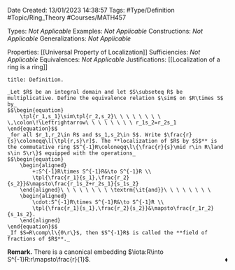 <div class="topSpace"></div>

Date Created: 13/01/2023 14:38:57
Tags: #Type/Definition #Topic/Ring_Theory #Courses/MATH457

Types: _Not Applicable_
Examples: _Not Applicable_
Constructions: _Not Applicable_
Generalizations: _Not Applicable_

Properties: [[Universal Property of Localization]]
Sufficiencies: _Not Applicable_
Equivalences: _Not Applicable_
Justifications: [[Localization of a ring is a ring]]

``` ad-Definition
title: Definition.

_Let $R$ be an integral domain and let $S\subseteq R$ be multiplicative. Define the equivalence relation $\sim$ on $R\times S$ by_
$$\begin{equation}
    \tpl{r_1,s_1}\sim\tpl{r_2,s_2}\ \ \ \ \ \ \ \ \,\colon\!\Leftrightarrow\ \ \ \ \ \ \ \ r_1s_2=r_2s_1
\end{equation}$$
_for all $r_1,r_2\in R$ and $s_1,s_2\in S$. Write $\frac{r}{s}\coloneqq\l[\tpl{r,s}\r]$. The **localization of $R$ by $S$** is the commutative ring $S^{-1}R\coloneqq\l\{\frac{r}{s}\mid r\in R\land s\in S\r\}$ equipped with the operations_
$$\begin{equation}
    \begin{aligned}
        +:S^{-1}R\times S^{-1}R&\to S^{-1}R \\
        \tpl{\frac{r_1}{s_1},\frac{r_2}{s_2}}&\mapsto\frac{r_1s_2+r_2s_1}{s_1s_2}
    \end{aligned}\ \ \ \ \ \ \ \ \textrm{\it{and}}\ \ \ \ \ \ \ \ 
    \begin{aligned}
        \cdot:S^{-1}R\times S^{-1}R&\to S^{-1}R \\
        \tpl{\frac{r_1}{s_1},\frac{r_2}{s_2}}&\mapsto\frac{r_1r_2}{s_1s_2}.
    \end{aligned}
\end{equation}$$
_If $S=R\comp\l\{0\r\}$, then $S^{-1}R$ is called the **field of fractions of $R$**._

```

**Remark.** There is a canonical embedding $\iota:R\into S^{-1}R:r\mapsto\frac{r}{1}$.<span style="float:right;">$\blacklozenge$</span>
